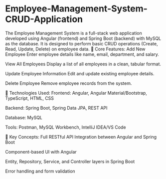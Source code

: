# Employee-Management-System-CRUD-Application
The Employee Management System is a full-stack web application developed using Angular (frontend) and Spring Boot (backend) with MySQL as the database. It is designed to perform basic CRUD operations (Create, Read, Update, Delete) on employee data.
🔧 Core Features:
Add New Employee
Enter employee details like name, email, department, and salary.

View All Employees
Display a list of all employees in a clean, tabular format.

Update Employee Information
Edit and update existing employee details.

Delete Employee
Remove employee records from the system.

🧩 Technologies Used:
Frontend: Angular, Angular Material/Bootstrap, TypeScript, HTML, CSS

Backend: Spring Boot, Spring Data JPA, REST API

Database: MySQL

Tools: Postman, MySQL Workbench, IntelliJ IDEA/VS Code

📌 Key Concepts:
Full RESTful API Integration between Angular and Spring Boot

Component-based UI with Angular

Entity, Repository, Service, and Controller layers in Spring Boot

Error handling and form validation

